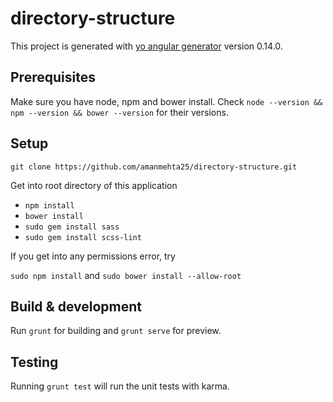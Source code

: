 # directory-structure

This project is generated with [yo angular generator](https://github.com/yeoman/generator-angular)
version 0.14.0.

## Prerequisites

Make sure you have node, npm and bower install.
Check `node --version && npm --version && bower --version` for their versions.

## Setup

`git clone https://github.com/amanmehta25/directory-structure.git`

Get into root directory of this application

- `npm install`
- `bower install`
- `sudo gem install sass`
- `sudo gem install scss-lint`

If you get into any permissions error, try

`sudo npm install` and `sudo bower install --allow-root`

## Build & development

Run `grunt` for building and `grunt serve` for preview.

## Testing

Running `grunt test` will run the unit tests with karma.
